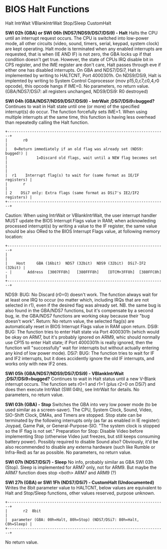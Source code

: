 # BIOS Halt Functions


Halt
IntrWait
VBlankIntrWait
Stop/Sleep
CustomHalt

**SWI 02h (GBA) or SWI 06h (NDS7/NDS9/DSi7/DSi9) - Halt**
Halts the CPU until an interrupt request occurs. The CPU is switched
into low-power mode, all other circuits (video, sound, timers, serial,
keypad, system clock) are kept operating.
Halt mode is terminated when any enabled interrupts are requested, that
is when (IE AND IF) is not zero, the GBA locks up if that condition
doesn\'t get true. However, the state of CPUs IRQ disable bit in CPS
register, and the IME register are don\'t care, Halt passes through eve
if either one has disabled interrupts.
On GBA and NDS7/DSi7, Halt is implemented by writing to HALTCNT, Port
4000301h. On NDS9/DSi9, Halt is implemted by writing to System Control
Coprocessor (mov p15,0,c7,c0,4,r0 opcode), this opcode hangs if IME=0.
No parameters, no return value.
(GBA/NDS7/DSi7: all registers unchanged, NDS9/DSi9: R0 destroyed)

**SWI 04h (GBA/NDS7/NDS9/DSi7/DSi9) - IntrWait ;DSi7/DSi9=bugged?**
Continues to wait in Halt state until one (or more) of the specified
interrupt(s) do occur. The function forcefully sets IME=1. When using
multiple interrupts at the same time, this function is having less
overhead than repeatedly calling the Halt function.

```
+-----------------------------------------------------------------------+
|       r0                                                              |
|   0=Return immediately if an old flag was already set (NDS9: bugged!) |
|             1=Discard old flags, wait until a NEW flag becomes set    |
|                                                                       |
|  r1    Interrupt flag(s) to wait for (same format as IE/IF registers) |
|       r                                                               |
| 2    DSi7 only: Extra flags (same format as DSi7's IE2/IF2 registers) |
+-----------------------------------------------------------------------+
```

Caution: When using IntrWait or VBlankIntrWait, the user interrupt
handler MUST update the BIOS Interrupt Flags value in RAM; when
acknowleding processed interrupt(s) by writing a value to the IF
register, the same value should be also ORed to the BIOS Interrupt Flags
value, at following memory location:

```
+-----------------------------------------------------------------------+
|                                                                       |
|    Host     GBA (16bit)  NDS7 (32bit)  NDS9 (32bit)  DSi7-IF2 (32bit) |
- |       Address  [3007FF8h]   [380FFF8h]    [DTCM+3FF8h]  [380FFC0h]    |
+-----------------------------------------------------------------------+
```

NDS9: BUG: No Discard (r0=0) doesn\'t work. The function always wait
for at least one IRQ to occur (no matter which, including IRQs that are
not selected in r1), even if the desired flag was already set. NB. the
same bug is also found in the GBA/NDS7 functions, but it\'s compensate
by a second bug, ie. the GBA/NDS7 functions are working okay because
their \"bug doesn\'t work\".
Return: No return value, the selected flag(s) are automatically reset in
BIOS Interrupt Flags value in RAM upon return.
DSi9: BUG: The function tries to enter Halt state via Port 4000301h
(which would be okay on ARM7, but it\'s probably ignored on ARM9, whic
should normally use CP15 to enter Halt state; if Port 4000301h is really
ignored, then the function will \"successfully\" wait for interrupts
but without actually entering any kind of low power mode).
DSi7: BUG: The function tries to wait for IF and IF2 interrupts, but it
does accidently ignore the old IF interrupts, and works only with new
IF2 ones.

**SWI 05h (GBA/NDS7/NDS9/DSi7/DSi9) - VBlankIntrWait
;DSi7/DSi9=bugged?**
Continues to wait in Halt status until a new V-Blank interrupt occurs.
The function sets r0=1 and r1=1 (plus r2=0 on DSi7) and does then
execute IntrWait (SWI 04h), see IntrWait for details.
No parameters, no return value.

**SWI 03h (GBA) - Stop**
Switches the GBA into very low power mode (to be used similar as a
screen-saver). The CPU, System Clock, Sound, Video, SIO-Shift Clock,
DMAs, and Timers are stopped.
Stop state can be terminated by the following interrupts only (as far as
enabled in IE register): Joypad, Game Pak, or General-Purpose-SIO.
\"The system clock is stopped so the IF flag is not set.\"
Preparation for Stop:
Disable Video before implementing Stop (otherwise Video just freezes,
but still keeps consuming battery power). Possibly required to disable
Sound also? Obviously, it\'d be also recommended to disable any externa
hardware (such like Rumble or Infra-Red) as far as possible.
No parameters, no return value.

**SWI 07h (NDS7/DSi7) - Sleep**
No info, probably similar as GBA SWI 03h (Stop). Sleep is implemented
for ARM7 only, not for ARM9. But maybe the ARM7 function does stop
\<both\> ARM7 and ARM9 (?)

**SWI 27h (GBA) or SWI 1Fh (NDS7/DSi7) - CustomHalt (Undocumented)**
Writes the 8bit parameter value to HALTCNT, below values are equivalent
to Halt and Stop/Sleep functions, other values reserved, purpose
unknown.

```
+-----------------------------------------------------------------------+
|       r2  8bit                                                        |
|  parameter (GBA: 00h=Halt, 80h=Stop) (NDS7/DSi7: 80h=Halt, C0h=Sleep) |
+-----------------------------------------------------------------------+
```

No return value.



